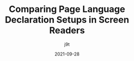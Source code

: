 ---
author: j9t
date: 2021-09-28
hidden: true
tags:
  - accessibility
  - html
  - http
  - user-agents
  - comparison
target_url: https://meiert.com/en/blog/page-language-in-screen-readers/
title: Comparing Page Language Declaration Setups in Screen Readers
---
